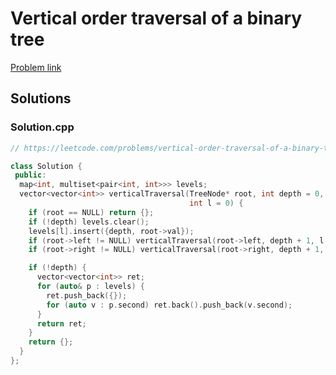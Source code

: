 # Vertical order traversal of a binary tree

[Problem link](https://leetcode.com/problems/vertical-order-traversal-of-a-binary-tree)

## Solutions


### Solution.cpp
```cpp
// https://leetcode.com/problems/vertical-order-traversal-of-a-binary-tree

class Solution {
 public:
  map<int, multiset<pair<int, int>>> levels;
  vector<vector<int>> verticalTraversal(TreeNode* root, int depth = 0,
                                        int l = 0) {
    if (root == NULL) return {};
    if (!depth) levels.clear();
    levels[l].insert({depth, root->val});
    if (root->left != NULL) verticalTraversal(root->left, depth + 1, l - 1);
    if (root->right != NULL) verticalTraversal(root->right, depth + 1, l + 1);

    if (!depth) {
      vector<vector<int>> ret;
      for (auto& p : levels) {
        ret.push_back({});
        for (auto v : p.second) ret.back().push_back(v.second);
      }
      return ret;
    }
    return {};
  }
};
```